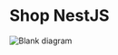 # Shop NestJS

![Blank diagram](https://github.com/DimaMakarenko/shop-nestjs/assets/43251210/537a3dfe-ac21-4295-8f71-086696e937da)
